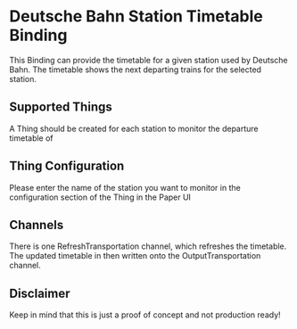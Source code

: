 # Deutsche Bahn Station Timetable Binding

This Binding can provide the timetable for a given station used by Deutsche Bahn. The timetable shows the next departing trains for the selected station.

## Supported Things

A Thing should be created for each station to monitor the departure timetable of

## Thing Configuration

Please enter the name of the station you want to monitor in the configuration section of the Thing in the Paper UI

## Channels

There is one RefreshTransportation channel, which refreshes the timetable. The updated timetable in then written onto the OutputTransportation channel.

## Disclaimer

Keep in mind that this is just a proof of concept and not production ready!
